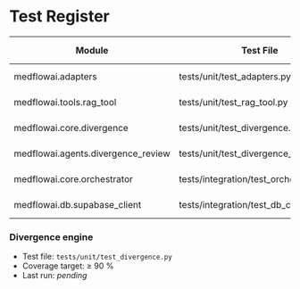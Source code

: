 # Test Register
<!-- 
Traceable list of tests.  
Include module, test file, coverage group (unit, integration, e2e), etc.
-->

| Module               | Test File                   | Purpose/Scenario               | Coverage | Created      | Last Run     | Status        | Notes                       |
|----------------------|-----------------------------|--------------------------------|---------|--------------|--------------|---------------|-----------------------------|
| medflowai.adapters    | tests/unit/test_adapters.py | Adapter happy-path & error handling | unit     | 2025-05-10 | *pending* | - | New |
| medflowai.tools.rag_tool | tests/unit/test_rag_tool.py | Retrieval with mock KB | unit     | 2025-05-10 | *pending* | - | New |
| medflowai.core.divergence | tests/unit/test_divergence.py | Divergence detection rules | unit     | 2025-05-10 | *pending* | - | New |
| medflowai.agents.divergence_review | tests/unit/test_divergence_agent.py | Qualitative equivalence/divergence | unit | 2025-05-10 | *pending* | - | New |
| medflowai.core.orchestrator | tests/integration/test_orchestrator.py | End-to-end flow (happy/divergent) | int      | 2025-05-10 | *pending* | - | New |
| medflowai.db.supabase_client | tests/integration/test_db_case_flow.py | CRUD cases + consultations | int | 2025-05-10 | *pending* | - | New |

### Divergence engine
- Test file: `tests/unit/test_divergence.py`
- Coverage target: ≥ 90 %
- Last run: *pending*
